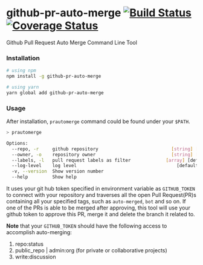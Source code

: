 # github-pr-auto-merge [![Build Status](https://travis-ci.org/dawnwords/github-pr-auto-merge.svg?branch=master)](https://travis-ci.org/dawnwords/github-pr-auto-merge) [![Coverage Status](https://coveralls.io/repos/github/dawnwords/github-pr-auto-merge/badge.svg?branch=master)](https://coveralls.io/github/dawnwords/github-pr-auto-merge?branch=master)

Github Pull Request Auto Merge Command Line Tool

### Installation

```bash
# using npm
npm install -g github-pr-auto-merge

# using yarn
yarn global add github-pr-auto-merge
```

### Usage

After installation, `prautomerge` command could be found under your `$PATH`.

```bash
> prautomerge

Options:
  --repo, -r     github repository                           [string] [required]
  --owner, -o    repository owner                            [string] [required]
  --labels, -l   pull request labels as filter             [array] [default: []]
  --log-level    log level                                     [default: "info"]
  -v, --version  Show version number                                   [boolean]
  --help         Show help                                             [boolean]

```

It uses your git hub token specified in environment variable as `GITHUB_TOKEN` to connect with your
repository and traverses all the open Pull Request(PR)s containing all your specified tags, such as 
`auto-merged`, `bot` and so on.
If one of the PRs is able to be merged after approving, this tool will use your github token to approve
this PR, merge it and delete the branch it related to.


**Note** that your `GITHUB_TOKEN` should have the following access to accomplish auto-merging:
1. repo:status
2. public_repo | admin:org (for private or collaborative projects)
3. write:discussion
